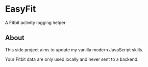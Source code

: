 # EasyFit

A Fitbit activity logging helper

## About

This side project aims to update my vanilla modern JavaScript skills.

Your Fitbit data are only used locally and never sent to a backend.